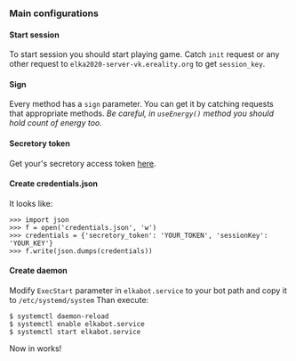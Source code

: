 ### Main configurations

#### Start session
To start session you should start playing game. Catch `init` request or any other request to `elka2020-server-vk.ereality.org` to get `session_key`.

#### Sign
Every method has a `sign` parameter. You can get it by catching requests that appropriate methods. *Be careful, in `useEnergy()` method you should hold count of energy too.*

#### Secretory token
Get your's secretory access token [here](https://vkhost.github.io/).

#### Create credentials.json
It looks like:
```
>>> import json
>>> f = open('credentials.json', 'w')
>>> credentials = {'secretory_token': 'YOUR_TOKEN', 'sessionKey': 'YOUR_KEY'}
>>> f.write(json.dumps(credentials))
```

#### Create daemon
Modify `ExecStart` parameter in `elkabot.service` to your bot path and copy it to `/etc/systemd/system`
Than execute:
```
$ systemctl daemon-reload
$ systemctl enable elkabot.service
$ systemctl start elkabot.service
```

Now in works!
